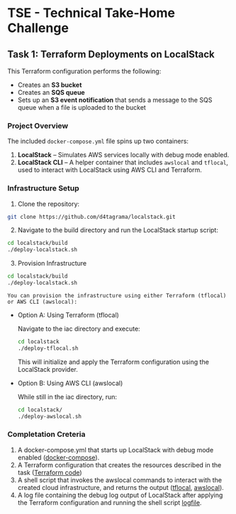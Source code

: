 # TSE - Technical Take-Home Challenge

## Task 1: Terraform Deployments on LocalStack

This Terraform configuration performs the following:

- Creates an **S3 bucket**
- Creates an **SQS queue**
- Sets up an **S3 event notification** that sends a message to the SQS queue when a file is uploaded to the bucket

### Project Overview

The included `docker-compose.yml` file spins up two containers:

1. **LocalStack** – Simulates AWS services locally with debug mode enabled.
2. **LocalStack CLI** – A helper container that includes `awslocal` and `tflocal`, used to interact with LocalStack using AWS CLI and Terraform.

### Infrastructure Setup

1. Clone the repository:

```bash
git clone https://github.com/d4tagrama/localstack.git
```

2. Navigate to the build directory and run the LocalStack startup script:

```bash
cd localstack/build
./deploy-localstack.sh  
```

3. Provision Infrastructure

```bash
cd localstack/build
./deploy-localstack.sh
```

    You can provision the infrastructure using either Terraform (tflocal) or AWS CLI (awslocal):

- Option A: Using Terraform (tflocal)

    Navigate to the iac directory and execute:

    ```bash
    cd localstack
    ./deploy-tflocal.sh
    ```


    This will initialize and apply the Terraform configuration using the LocalStack provider.


* Option B: Using AWS CLI (awslocal)

    While still in the iac directory, run:
    ```bash
    cd localstack/
    ./deploy-awslocal.sh
    ```


### Completation Creteria

1. A docker-compose.yml that starts up LocalStack with debug mode enabled ([docker-compose](build/)).
2. A Terraform configuration that creates the resources described in the task ([Terraform code](iac/))
3. A shell script that invokes the awslocal commands to interact with the created cloud infrastructure, and returns the output ([tflocal](iac/deploy-awslocal.sh), [awslocal](iac/deploy-iac.sh)).
4. A log file containing the debug log output of LocalStack after applying the Terraform
configuration and running the shell script [logfile](build/localstack.log).